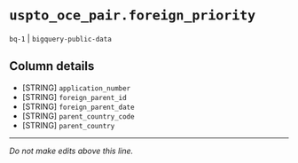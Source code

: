# `uspto_oce_pair.foreign_priority`
`bq-1` | `bigquery-public-data`

## Column details
* [STRING]    `application_number`
* [STRING]    `foreign_parent_id`
* [STRING]    `foreign_parent_date`
* [STRING]    `parent_country_code`
* [STRING]    `parent_country`

-------------------------------------------------------------------------------
*Do not make edits above this line.*
